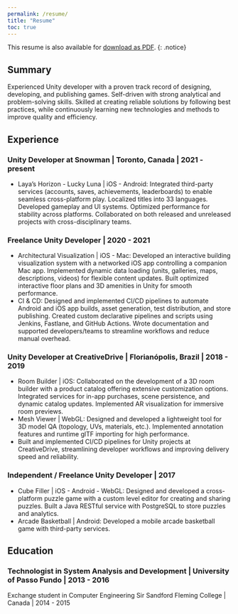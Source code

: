 ```yaml
---
permalink: /resume/
title: "Resume"
toc: true
---
```


This resume is also available for [download as PDF](/assets/EduardoLauerResume.pdf).
{: .notice} 

## Summary

Experienced Unity developer with a proven track record of designing, developing, and publishing games. Self-driven with strong analytical and problem-solving skills. Skilled at creating reliable solutions by following best practices, while continuously learning new technologies and methods to improve quality and efficiency.

## Experience

### Unity Developer at Snowman | Toronto, Canada | 2021 - present
- Laya’s Horizon - Lucky Luna | iOS - Android: Integrated third-party services (accounts, saves, achievements, leaderboards) to enable seamless cross-platform play. Localized titles into 33 languages. Developed gameplay and UI systems. Optimized performance for stability across platforms. Collaborated on both released and unreleased projects with cross-disciplinary teams.

### Freelance Unity Developer | 2020 - 2021
- Architectural Visualization | iOS - Mac: Developed an interactive building visualization system with a networked iOS app controlling a companion Mac app. Implemented dynamic data loading (units, galleries, maps, descriptions, videos) for flexible content updates. Built optimized interactive floor plans and 3D amenities in Unity for smooth performance.
- CI & CD: Designed and implemented CI/CD pipelines to automate Android and iOS app builds, asset generation, test distribution, and store publishing. Created custom declarative pipelines and scripts using Jenkins, Fastlane, and GitHub Actions. Wrote documentation and supported developers/teams to streamline workflows and reduce manual overhead.

### Unity Developer at CreativeDrive | Florianópolis, Brazil | 2018 - 2019
- Room Builder | iOS: Collaborated on the development of a 3D room builder with a product catalog offering extensive customization options. Integrated services for in-app purchases, scene persistence, and dynamic catalog updates. Implemented AR visualization for immersive room previews.
- Mesh Viewer | WebGL: Designed and developed a lightweight tool for 3D model QA (topology, UVs, materials, etc.). Implemented annotation features and runtime glTF importing for high performance.
- Built and implemented CI/CD pipelines for Unity projects at CreativeDrive, streamlining developer workflows and improving delivery speed and reliability.

### Independent / Freelance Unity Developer | 2017
- Cube Filler | iOS - Android - WebGL: Designed and developed a cross-platform puzzle game with a custom level editor for creating and sharing puzzles. Built a Java RESTful service with PostgreSQL to store puzzles and analytics.
- Arcade Basketball | Android: Developed a mobile arcade basketball game with third-party services.

## Education

### Technologist in System Analysis and Development | University of Passo Fundo | 2013 - 2016
Exchange student in Computer Engineering Sir Sandford Fleming College | Canada  | 2014 - 2015
